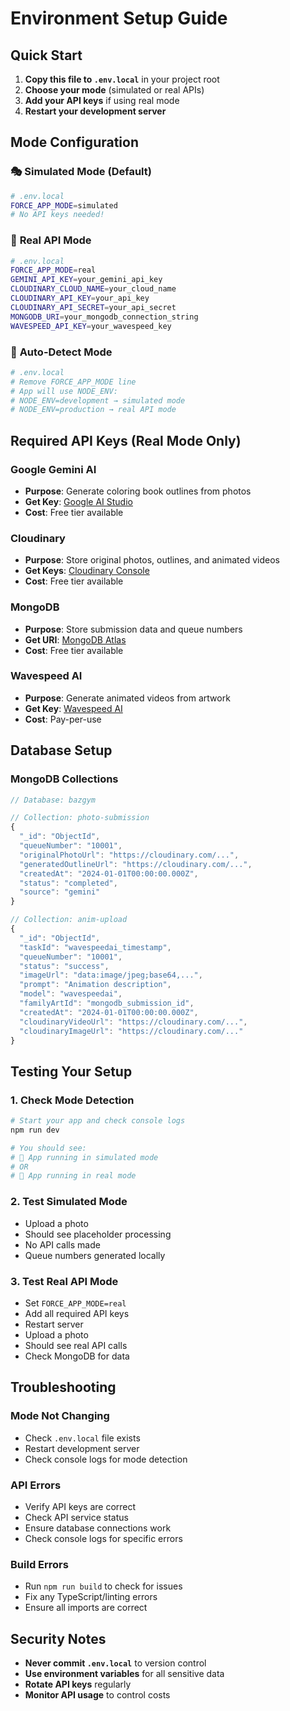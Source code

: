 # Environment Setup Guide

## Quick Start

1. **Copy this file to `.env.local`** in your project root
2. **Choose your mode** (simulated or real APIs)
3. **Add your API keys** if using real mode
4. **Restart your development server**

## Mode Configuration

### 🎭 **Simulated Mode (Default)**
```bash
# .env.local
FORCE_APP_MODE=simulated
# No API keys needed!
```

### 🚀 **Real API Mode**
```bash
# .env.local
FORCE_APP_MODE=real
GEMINI_API_KEY=your_gemini_api_key
CLOUDINARY_CLOUD_NAME=your_cloud_name
CLOUDINARY_API_KEY=your_api_key
CLOUDINARY_API_SECRET=your_api_secret
MONGODB_URI=your_mongodb_connection_string
WAVESPEED_API_KEY=your_wavespeed_key
```

### 🔄 **Auto-Detect Mode**
```bash
# .env.local
# Remove FORCE_APP_MODE line
# App will use NODE_ENV:
# NODE_ENV=development → simulated mode
# NODE_ENV=production → real API mode
```

## Required API Keys (Real Mode Only)

### **Google Gemini AI**
- **Purpose**: Generate coloring book outlines from photos
- **Get Key**: [Google AI Studio](https://makersuite.google.com/app/apikey)
- **Cost**: Free tier available

### **Cloudinary**
- **Purpose**: Store original photos, outlines, and animated videos
- **Get Keys**: [Cloudinary Console](https://cloudinary.com/console)
- **Cost**: Free tier available

### **MongoDB**
- **Purpose**: Store submission data and queue numbers
- **Get URI**: [MongoDB Atlas](https://cloud.mongodb.com/)
- **Cost**: Free tier available

### **Wavespeed AI**
- **Purpose**: Generate animated videos from artwork
- **Get Key**: [Wavespeed AI](https://wavespeed.ai/)
- **Cost**: Pay-per-use

## Database Setup

### **MongoDB Collections**
```javascript
// Database: bazgym

// Collection: photo-submission
{
  "_id": "ObjectId",
  "queueNumber": "10001",
  "originalPhotoUrl": "https://cloudinary.com/...",
  "generatedOutlineUrl": "https://cloudinary.com/...",
  "createdAt": "2024-01-01T00:00:00.000Z",
  "status": "completed",
  "source": "gemini"
}

// Collection: anim-upload
{
  "_id": "ObjectId",
  "taskId": "wavespeedai_timestamp",
  "queueNumber": "10001",
  "status": "success",
  "imageUrl": "data:image/jpeg;base64,...",
  "prompt": "Animation description",
  "model": "wavespeedai",
  "familyArtId": "mongodb_submission_id",
  "createdAt": "2024-01-01T00:00:00.000Z",
  "cloudinaryVideoUrl": "https://cloudinary.com/...",
  "cloudinaryImageUrl": "https://cloudinary.com/..."
}
```

## Testing Your Setup

### **1. Check Mode Detection**
```bash
# Start your app and check console logs
npm run dev

# You should see:
# 🚀 App running in simulated mode
# OR
# 🚀 App running in real mode
```

### **2. Test Simulated Mode**
- Upload a photo
- Should see placeholder processing
- No API calls made
- Queue numbers generated locally

### **3. Test Real API Mode**
- Set `FORCE_APP_MODE=real`
- Add all required API keys
- Restart server
- Upload a photo
- Should see real API calls
- Check MongoDB for data

## Troubleshooting

### **Mode Not Changing**
- Check `.env.local` file exists
- Restart development server
- Check console logs for mode detection

### **API Errors**
- Verify API keys are correct
- Check API service status
- Ensure database connections work
- Check console logs for specific errors

### **Build Errors**
- Run `npm run build` to check for issues
- Fix any TypeScript/linting errors
- Ensure all imports are correct

## Security Notes

- **Never commit `.env.local`** to version control
- **Use environment variables** for all sensitive data
- **Rotate API keys** regularly
- **Monitor API usage** to control costs 